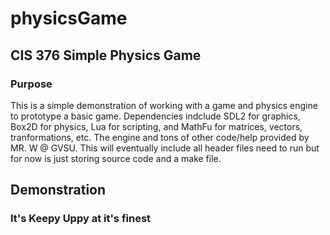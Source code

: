 # physicsGame
## CIS 376 Simple Physics Game

### Purpose
This is a simple demonstration of working with a game and physics engine to prototype a basic game. Dependencies indclude SDL2 for graphics, Box2D for physics, Lua for scripting, and MathFu for matrices, vectors, tranformations, etc.
The engine and tons of other code/help provided by MR. W @ GVSU. 
This will eventually include all header files need to run but for now is just storing source code and a make file. 

## Demonstration 
### It's Keepy Uppy at it's finest

